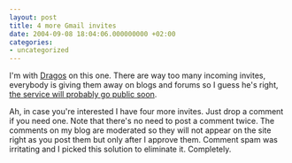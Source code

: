 ```yaml
---
layout: post
title: 4 more Gmail invites
date: 2004-09-08 18:04:06.000000000 +02:00
categories:
- uncategorized
---
```

I'm with <a href="http://www.argumente.ro">Dragos</a> on this one. There are way too many incoming invites, everybody is giving them away on blogs and forums so I guess he's right, <a href="http://www.argumente.ro/general/8944551149/index_html">the service will probably go public soon</a>.

Ah, in case you're interested I have four more invites. Just drop a comment if you need one. Note that there's no need to post a comment twice. The comments on my blog are moderated so they will not appear on the site right as you post them but only after I approve them. Comment spam was irritating and I picked this solution to eliminate it. Completely.
